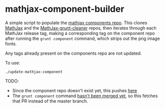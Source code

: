 # mathjax-component-builder

A simple script to populate the [mathjax components repo]().
This clones [MathJax][] and the [MathJax-grunt-cleaner][] repos,
then iterates through each MathJax release tag,
making a corresponding tag on the component repo after running the `grunt component`
command, which strips out the png image fonts.

Any tags already present on the components repo are not updated.

To use:

    ./update-mathjax-component

TODO:

- Since the component repo doesn't exist yet, this pushes
  [here](https://github.com/minrk/components-mathjax)
- The `grunt component` command
  [hasn't been merged yet](https://github.com/mathjax/MathJax-grunt-cleaner/pull/5),
  so this fetches that PR instead of the master branch.

[MathJax]: https://github.com/mathjax/MathJax
[MathJax-grunt-cleaner]: https://github.com/mathjax/MathJax-grunt-cleaner
